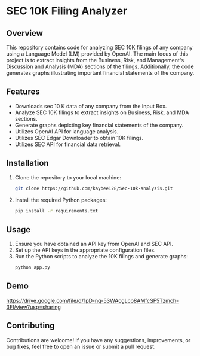 # SEC 10K Filing Analyzer

## Overview
This repository contains code for analyzing SEC 10K filings of any company using a Language Model (LM) provided by OpenAI. The main focus of this project is to extract insights from the Business, Risk, and Management's Discussion and Analysis (MDA) sections of the filings. Additionally, the code generates graphs illustrating important financial statements of the company.

## Features
- Downloads sec 10 K data of any company from the Input Box.
- Analyze SEC 10K filings to extract insights on Business, Risk, and MDA sections.
- Generate graphs depicting key financial statements of the company.
- Utilizes OpenAI API for language analysis.
- Utilizes SEC Edgar Downloader to obtain 10K filings.
- Utilizes SEC API for financial data retrieval.

## Installation
1. Clone the repository to your local machine:
   ```bash
   git clone https://github.com/kaybee128/Sec-10k-analysis.git
   ```
2. Install the required Python packages:
   ```bash
   pip install -r requirements.txt
   ```

## Usage
1. Ensure you have obtained an API key from OpenAI and SEC API.
2. Set up the API keys in the appropriate configuration files.
3. Run the Python scripts to analyze the 10K filings and generate graphs:
   ```bash
   python app.py
   ```
## Demo
https://drive.google.com/file/d/1pD-nq-53WAcgLco8AMfcSF5Tzmch-3FI/view?usp=sharing   

## Contributing
Contributions are welcome! If you have any suggestions, improvements, or bug fixes, feel free to open an issue or submit a pull request.
